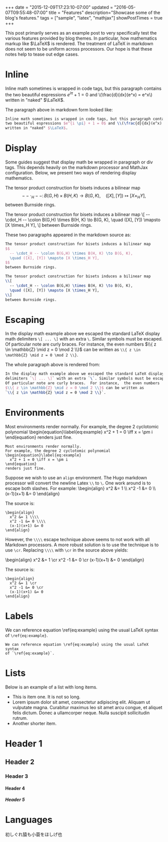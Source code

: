 +++
date = "2015-12-09T17:23:10-07:00"
updated = "2016-05-07T09:55:48-07:00"
title = "Features"
description="Showcase some of the blog's features."
tags = ["sample", "latex", "mathjax"]
showPostTimes = true
+++

This post primarily serves as an example post to very specifically test
the various features provided by blog themes.  In particular,
how mathematics markup like $\LaTeX$ is rendered.  The treatment of
LaTeX in markdown does not seem to be uniform across processors.  Our
hope is that these notes help to tease out edge cases.

<!--more-->

# Inline
Inline math sometimes is wrapped in code tags, but this paragraph contains the
two beautiful espressions $e^{i \pi} + 1 = 0$ and \\(\frac{d}{dx}(e^x) = e^x\\)
written in "naked" $\LaTeX$.

The paragraph above in markdown form looked like:
```latex
Inline math sometimes is wrapped in code tags, but this paragraph contains the
two beautiful espressions $e^{i \pi} + 1 = 0$ and \\(\frac{d}{dx}(e^x) = e^x\\)
written in "naked" $\LaTeX$.
```

# Display

Some guides suggest that display math be wrapped in paragraph or div tags.
This depends heavily on the markdown processor and MathJax configuration.
Below, we present two ways of rendering display mathematics.

The tensor product construction for bisets induces a bilinear map
$$
  -- \cdot_H -- \colon B(G,H) \times B(H, K) \to B(G, K),
  \quad ([X], [Y]) \mapsto [X \times_H Y],
$$
between Burnside rings.

The tensor product construction for bisets induces a bilinear map
\\[
  -- \cdot_H -- \colon B(G,H) \times B(H, K) \to B(G, K),
  \quad ([X], [Y]) \mapsto [X \times_H Y],
\\]
between Burnside rings.

These two paragraphs appeared in the markdown source as:
```latex
The tensor product construction for bisets induces a bilinear map
$$
  -- \cdot_H -- \colon B(G,H) \times B(H, K) \to B(G, K),
  \quad ([X], [Y]) \mapsto [X \times_H Y],
$$
between Burnside rings.

The tensor product construction for bisets induces a bilinear map
\\[
  -- \cdot_H -- \colon B(G,H) \times B(H, K) \to B(G, K),
  \quad ([X], [Y]) \mapsto [X \times_H Y],
\\]
between Burnside rings.
```

# Escaping

In the display math example above we escaped the standard LaTeX display math
delimiters `\[ ... \]` with an extra `\`. Similar symbols must be escaped.
Of particular note are curly braces.  For instance,  the even numbers
$\\{ z \in \mathbb{Z} \mid z = 0 \mod 2 \\}$ can be written as
`\\{ z \in \mathbb{Z} \mid z = 0 \mod 2 \\}`.

The whole paragraph above is rendered from:
```latex
In the display math example above we escaped the standard LaTeX display math
delimiters `\[ ... \]` with an extra `\`. Similar symbols must be escaped.
Of particular note are curly braces.  For instance,  the even numbers
$\\{ z \in \mathbb{Z} \mid z = 0 \mod 2 \\}$ can be written as
`\\{ z \in \mathbb{Z} \mid z = 0 \mod 2 \\}`.
```


# Environments

Most environments render normally.
For example, the degree 2 cyclotomic polynomial
\begin{equation}\label{eq:example}
  x^2 + 1 = 0 \iff x = \pm i
\end{equation}
renders just fine.

```
Most environments render normally.
For example, the degree 2 cyclotomic polynomial
\begin{equation}\label{eq:example}
  x^2 + 1 = 0 \iff x = \pm i
\end{equation}
renders just fine.
```

Suppose we wish to use an `align` environment.  The Hugo markdown processor
will convert the newline Latex `\\` to `\`.  One work around is to escape
both slashes.  For example:
\begin{align}
  x^2 &= 1 \\\\
  x^2 -1 &= 0 \\\\
  (x-1)(x+1) &= 0
\end{align}

The source is:
```
\begin{align}
  x^2 &= 1 \\\\
  x^2 -1 &= 0 \\\\
  (x-1)(x+1) &= 0
\end{align}
```

However, the  `\\\\` escape technique above seems to not work
with all Markdown processors. A more robust solution is to use
the technique is to use `\cr`.  Replacing `\\\\` with `\cr` in the source
above yields:

\begin{align}
  x^2 &= 1 \cr
  x^2 -1 &= 0 \cr
  (x-1)(x+1) &= 0
\end{align}

The source is:
```
\begin{align}
  x^2 &= 1 \cr
  x^2 -1 &= 0 \cr
  (x-1)(x+1) &= 0
\end{align}
```

# Labels

We can reference equation \ref{eq:example} using the usual LaTeX syntax
of `\ref{eq:example}`.

```
We can reference equation \ref{eq:example} using the usual LaTeX syntax
of `\ref{eq:example}`.
```

# Lists

Below is an example of a list with long items.

- This is item one.  It is not so long.
- Lorem ipsum dolor sit amet, consectetur adipiscing elit. Aliquam ut vulputate magna. Curabitur maximus leo sit amet arcu congue, et aliquet felis dictum. Donec a ullamcorper neque. Nulla suscipit sollicitudin rutrum.
- Another shorter item.

# Header 1
## Header 2
### Header 3
#### Header 4
##### Header 5

# Languages

初しぐれ猿も小蓑をほしげ也
